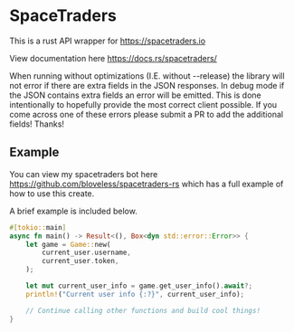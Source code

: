 # SpaceTraders

This is a rust API wrapper for https://spacetraders.io

View documentation here https://docs.rs/spacetraders/

When running without optimizations (I.E. without --release) the library will not error if there are extra fields in the
JSON responses. In debug mode if the JSON contains extra fields an error will be emitted. This is done intentionally to
hopefully provide the most correct client possible. If you come across one of these errors please submit a PR to add the
additional fields! Thanks!

## Example

You can view my spacetraders bot here https://github.com/bloveless/spacetraders-rs which has a full example of how to
use this create.

A brief example is included below.

```rust
#[tokio::main]
async fn main() -> Result<(), Box<dyn std::error::Error>> {
    let game = Game::new(
        current_user.username,
        current_user.token,
    );

    let mut current_user_info = game.get_user_info().await?;
    println!("Current user info {:?}", current_user_info);

    // Continue calling other functions and build cool things!
}
```
